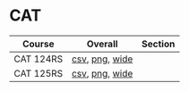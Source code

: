 # CAT

| Course | Overall | Section |
| ------ | ------- | ------- |
| CAT 124RS | [csv](https://github.com/UCSD-Historical-Enrollment-Data/2024Summer3/blob/main/overall/CAT%20124RS.csv), [png](https://raw.githubusercontent.com/UCSD-Historical-Enrollment-Data/2024Summer3/main/plot_overall/CAT%20124RS.png), [wide](https://raw.githubusercontent.com/UCSD-Historical-Enrollment-Data/2024Summer3/main/plot_overall_wide/CAT%20124RS.png) |  |
| CAT 125RS | [csv](https://github.com/UCSD-Historical-Enrollment-Data/2024Summer3/blob/main/overall/CAT%20125RS.csv), [png](https://raw.githubusercontent.com/UCSD-Historical-Enrollment-Data/2024Summer3/main/plot_overall/CAT%20125RS.png), [wide](https://raw.githubusercontent.com/UCSD-Historical-Enrollment-Data/2024Summer3/main/plot_overall_wide/CAT%20125RS.png) |  |

